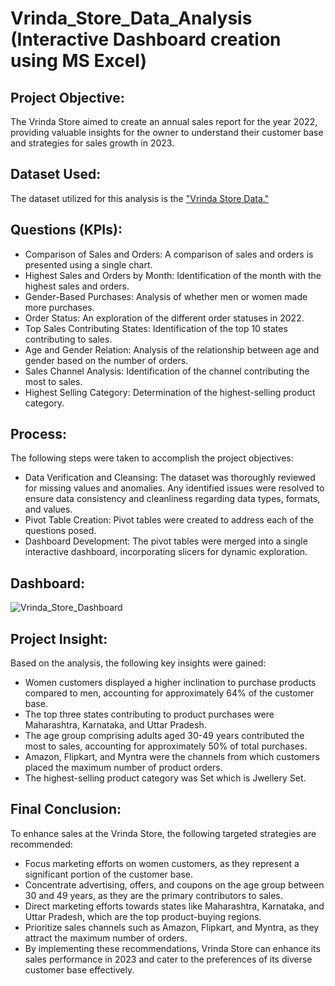 # Vrinda_Store_Data_Analysis (Interactive Dashboard creation using MS Excel)

## **Project Objective:**
The Vrinda Store aimed to create an annual sales report for the year 2022, providing valuable insights for the owner to understand their customer base and strategies for sales growth in 2023.

## **Dataset Used:**
The dataset utilized for this analysis is the <a href="https://github.com/vishaltiwari1/Vrinda_Store_Data_Analysis/blob/main/Vrinda%20Store%20Data%20Analysis.xlsx">"Vrinda Store Data."</a>

## **Questions (KPIs):**

- Comparison of Sales and Orders: A comparison of sales and orders is presented using a single chart.
- Highest Sales and Orders by Month: Identification of the month with the highest sales and orders.
- Gender-Based Purchases: Analysis of whether men or women made more purchases.
- Order Status: An exploration of the different order statuses in 2022.
- Top Sales Contributing States: Identification of the top 10 states contributing to sales.
- Age and Gender Relation: Analysis of the relationship between age and gender based on the number of orders.
- Sales Channel Analysis: Identification of the channel contributing the most to sales.
- Highest Selling Category: Determination of the highest-selling product category.

## **Process:**
The following steps were taken to accomplish the project objectives:

- Data Verification and Cleansing: The dataset was thoroughly reviewed for missing values and anomalies. Any identified issues were resolved to ensure data consistency and cleanliness regarding data types, formats, and values.
- Pivot Table Creation: Pivot tables were created to address each of the questions posed.
- Dashboard Development: The pivot tables were merged into a single interactive dashboard, incorporating slicers for dynamic exploration.

## **Dashboard:**
![Vrinda_Store_Dashboard](https://github.com/vishaltiwari1/Vrinda_Store_Data_Analysis/assets/150030527/b99eead1-6c80-46c6-8836-3a52edb713f9)

## **Project Insight:**
  Based on the analysis, the following key insights were gained:

- Women customers displayed a higher inclination to purchase products compared to men, accounting for approximately 64% of the customer base.
- The top three states contributing to product purchases were Maharashtra, Karnataka, and Uttar Pradesh.
- The age group comprising adults aged 30-49 years contributed the most to sales, accounting for approximately 50% of total purchases.
- Amazon, Flipkart, and Myntra were the channels from which customers placed the maximum number of product orders.
- The highest-selling product category was Set which is Jwellery Set.

## **Final Conclusion:**
  To enhance sales at the Vrinda Store, the following targeted strategies are recommended:

- Focus marketing efforts on women customers, as they represent a significant portion of the customer base.
- Concentrate advertising, offers, and coupons on the age group between 30 and 49 years, as they are the primary contributors to sales.
- Direct marketing efforts towards states like Maharashtra, Karnataka, and Uttar Pradesh, which are the top product-buying regions.
- Prioritize sales channels such as Amazon, Flipkart, and Myntra, as they attract the maximum number of orders.
- By implementing these recommendations, Vrinda Store can enhance its sales performance in 2023 and cater to the preferences of its diverse customer base effectively.
